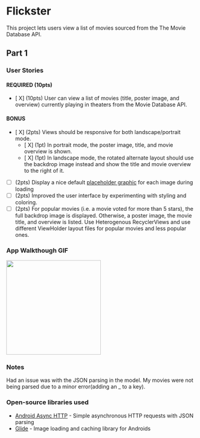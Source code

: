 # Flickster
This project lets users view a list of movies sourced from the The Movie Database API.

## Part 1

### User Stories

#### REQUIRED (10pts)
- [ X] (10pts) User can view a list of movies (title, poster image, and overview) currently playing in theaters from the Movie Database API.

#### BONUS
- [ X] (2pts) Views should be responsive for both landscape/portrait mode.
   - [ X] (1pt) In portrait mode, the poster image, title, and movie overview is shown.
   - [ X] (1pt) In landscape mode, the rotated alternate layout should use the backdrop image instead and show the title and movie overview to the right of it.

- [ ] (2pts) Display a nice default [placeholder graphic](https://guides.codepath.com/android/Displaying-Images-with-the-Glide-Library#advanced-usage) for each image during loading
- [ ] (2pts) Improved the user interface by experimenting with styling and coloring.
- [ ] (2pts) For popular movies (i.e. a movie voted for more than 5 stars), the full backdrop image is displayed. Otherwise, a poster image, the movie title, and overview is listed. Use Heterogenous RecyclerViews and use different ViewHolder layout files for popular movies and less popular ones.

### App Walkthough GIF

<img src="http://g.recordit.co/2m3H2meORb.gif" width=250><br>

### Notes
Had an issue was with the JSON parsing in the model. My movies were not being parsed due to a minor error(adding an _ to a key).

### Open-source libraries used

- [Android Async HTTP](https://github.com/loopj/android-async-http) - Simple asynchronous HTTP requests with JSON parsing
- [Glide](https://github.com/bumptech/glide) - Image loading and caching library for Androids
